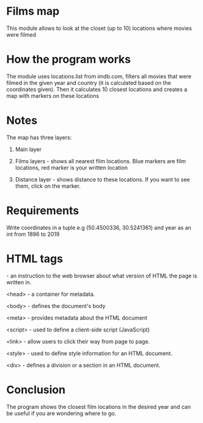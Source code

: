 <h1>Films map</h1>
This module allows to look at the closet (up to 10) locations where movies were filmed
<h1>How the program works</h1>
The module uses locations.list from imdb.com, filters all movies that were filmed in the given year and country (it is calculated based on
the coordinates given). Then it calculates 10 closest locations and creates a map with markers on these locations
<h1>Notes</h1>
The map has three layers:

1. Main layer

2. Films layers - shows all nearest film locations. Blue markers are film locations, red marker is your written location

3. Distance layer - shows distance to these locations. If you want to see them, click on the marker.

<h1>Requirements</h1>
Write coordinates in a tuple e.g (50.4500336, 30.5241361) and year as an int from 1896 to 2019
<h1>HTML tags</h1>
<!DOCTYPE html> - an instruction to the web browser about what version of HTML the page is written in.

&lt;head&gt; - a container for metadata.
  
&lt;body&gt; - defines the document's body
  
&lt;meta&gt; - provides metadata about the HTML document

&lt;script&gt; - used to define a client-side script (JavaScript)
  
&lt;link&gt; - allow users to click their way from page to page.

&lt;style&gt; - used to define style information for an HTML document.
  
&lt;div&gt; - defines a division or a section in an HTML document.
  
<h1>Conclusion</h1>
The program shows the closest film locations in the desired year and can be useful if you are wondering where to go.
